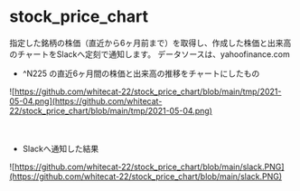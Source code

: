# stock_price_chart

指定した銘柄の株価（直近から6ヶ月前まで）を取得し、作成した株価と出来高のチャートをSlackへ定刻で通知します。
データソースは、yahoofinance.com


- ^N225 の直近6ヶ月間の株価と出来高の推移をチャートにしたもの

![https://github.com/whitecat-22/stock_price_chart/blob/main/tmp/2021-05-04.png](https://github.com/whitecat-22/stock_price_chart/blob/main/tmp/2021-05-04.png)

　

- Slackへ通知した結果

![https://github.com/whitecat-22/stock_price_chart/blob/main/slack.PNG](https://github.com/whitecat-22/stock_price_chart/blob/main/slack.PNG)
